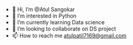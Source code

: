 - 👋 Hi, I’m @Atul Sangokar
- 👀 I’m interested in Python
- 🌱 I’m currently learning Data science
- 💞️ I’m looking to collaborate on DS project
- 📫 How to reach me atulpatil7169@gmail.com

<!---
Atulpatils/Atulpatils is a ✨ special ✨ repository because its `README.md` (this file) appears on your GitHub profile.
You can click the Preview link to take a look at your changes.
--->
